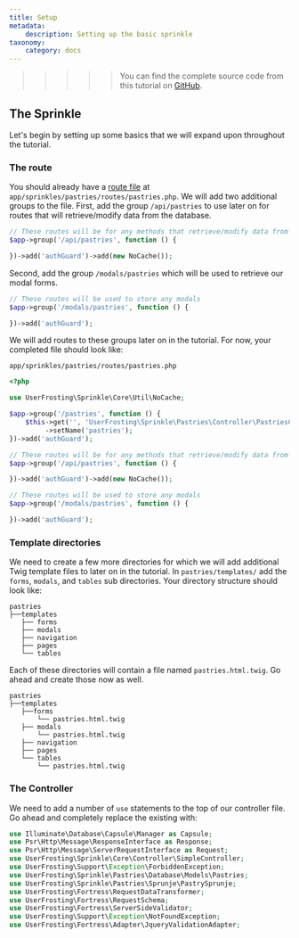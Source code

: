 ```yaml
---
title: Setup
metadata:
    description: Setting up the basic sprinkle
taxonomy:
    category: docs
---
```


>>>>> You can find the complete source code from this tutorial on [GitHub](https://github.com/userfrosting/pastries).

## The Sprinkle

Let's begin by setting up some basics that we will expand upon throughout the tutorial.

### The route

You should already have a [route file](/routes-and-controllers) at `app/sprinkles/pastries/routes/pastries.php`. We will add two additional groups to the file. First, add the group `/api/pastries` to use later on for routes that will retrieve/modify data from the database.

```php
// These routes will be for any methods that retrieve/modify data from the database.
$app->group('/api/pastries', function () {

})->add('authGuard')->add(new NoCache());
```

Second, add the group `/modals/pastries` which will be used to retrieve our modal forms.

```php
// These routes will be used to store any modals
$app->group('/modals/pastries', function () {

})->add('authGuard');
```

We will add routes to these groups later on in the tutorial. For now, your completed file should look like:

`app/sprinkles/pastries/routes/pastries.php`

```php
<?php

use UserFrosting\Sprinkle\Core\Util\NoCache;

$app->group('/pastries', function () {
    $this->get('', 'UserFrosting\Sprinkle\Pastries\Controller\PastriesController:pageList')
         ->setName('pastries');
})->add('authGuard');

// These routes will be for any methods that retrieve/modify data from the database.
$app->group('/api/pastries', function () {

})->add('authGuard')->add(new NoCache());

// These routes will be used to store any modals
$app->group('/modals/pastries', function () {

})->add('authGuard');

```

### Template directories

We need to create a few more directories for which we will add additional Twig template files to later on in the tutorial. In `pastries/templates/` add the `forms`, `modals`, and `tables` sub directories. Your directory structure should look like:

```
pastries
├──templates
   ├── forms
   ├── modals
   ├── navigation
   ├── pages
   └── tables
```

Each of these directories will contain a file named `pastries.html.twig`. Go ahead and create those now as well.

```
pastries
├──templates
   ├──forms
       └── pastries.html.twig
   ├── modals
       └── pastries.html.twig
   ├── navigation
   ├── pages
   └── tables
       └── pastries.html.twig
```

### The Controller

We need to add a number of `use` statements to the top of our controller file. Go ahead and completely replace the existing with:

```php
use Illuminate\Database\Capsule\Manager as Capsule;
use Psr\Http\Message\ResponseInterface as Response;
use Psr\Http\Message\ServerRequestInterface as Request;
use UserFrosting\Sprinkle\Core\Controller\SimpleController;
use UserFrosting\Support\Exception\ForbiddenException;
use UserFrosting\Sprinkle\Pastries\Database\Models\Pastries;
use UserFrosting\Sprinkle\Pastries\Sprunje\PastrySprunje;
use UserFrosting\Fortress\RequestDataTransformer;
use UserFrosting\Fortress\RequestSchema;
use UserFrosting\Fortress\ServerSideValidator;
use UserFrosting\Support\Exception\NotFoundException;
use UserFrosting\Fortress\Adapter\JqueryValidationAdapter;
```
